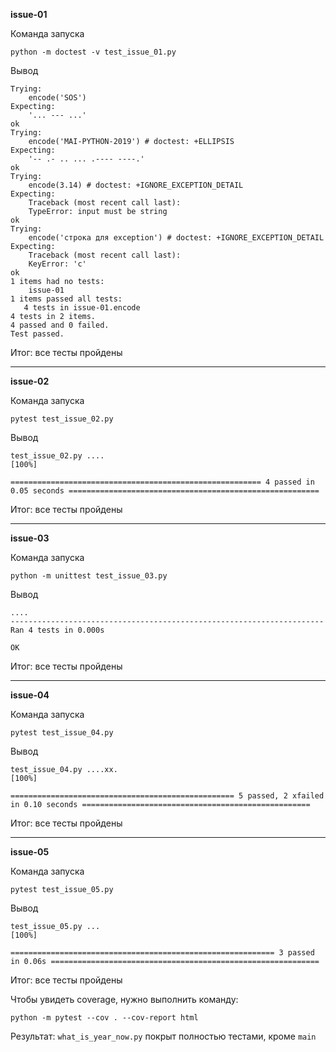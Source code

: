 **issue-01**

Команда запуска

`python -m doctest -v test_issue_01.py`

Вывод

```
Trying:
    encode('SOS')
Expecting:
    '... --- ...'
ok
Trying:
    encode('MAI-PYTHON-2019') # doctest: +ELLIPSIS
Expecting:
    '-- .- .. ... .---- ----.'
ok
Trying:
    encode(3.14) # doctest: +IGNORE_EXCEPTION_DETAIL
Expecting:
    Traceback (most recent call last):
    TypeError: input must be string
ok
Trying:
    encode('строка для exception') # doctest: +IGNORE_EXCEPTION_DETAIL
Expecting:
    Traceback (most recent call last):
    KeyError: 'с'
ok
1 items had no tests:
    issue-01
1 items passed all tests:
   4 tests in issue-01.encode
4 tests in 2 items.
4 passed and 0 failed.
Test passed.
```

Итог: все тесты пройдены

----

**issue-02**

Команда запуска

`pytest test_issue_02.py`

Вывод

```
test_issue_02.py ....                                                                                                              [100%]

======================================================== 4 passed in 0.05 seconds ========================================================
```

Итог: все тесты пройдены

----

**issue-03**

Команда запуска

`python -m unittest test_issue_03.py`

Вывод

```
....
----------------------------------------------------------------------
Ran 4 tests in 0.000s

OK
```

Итог: все тесты пройдены

----

**issue-04**

Команда запуска

`pytest test_issue_04.py`

Вывод

```
test_issue_04.py ....xx.                                                                                                           [100%]

================================================== 5 passed, 2 xfailed in 0.10 seconds ===================================================
```

Итог: все тесты пройдены

----

**issue-05**

Команда запуска

`pytest test_issue_05.py`

Вывод

```
test_issue_05.py ...                                                                                                               [100%]

=========================================================== 3 passed in 0.06s ============================================================
```

Итог: все тесты пройдены

Чтобы увидеть coverage, нужно выполнить команду:

`python -m pytest --cov . --cov-report html`

Результат: `what_is_year_now.py` покрыт полностью тестами, кроме `main`

